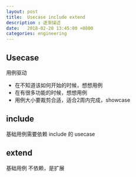 ```yaml
---
layout: post
title:  Usecase include extend
description : 逐渐描述
date:   2018-02-28 13:45:00 +0800
categories: engineering
---
```


## Usecase

用例驱动
+ 在不知道该如何开始的时候，想想用例
+ 在有很多功能的时候，想想用例
+ 用例大小要裁剪合适，适合2周内完成，showcase

## include

基础用例需要依赖 include 的 usecase


## extend

基础用例 不依赖，是扩展
